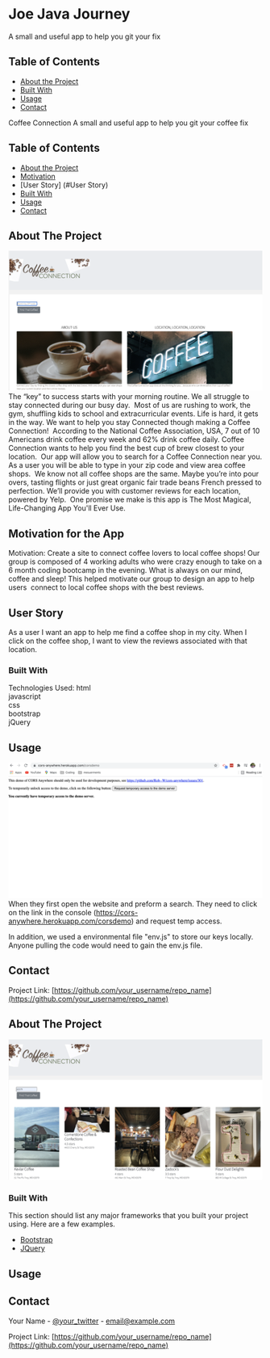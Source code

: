 # Joe Java Journey
A small and useful app to help you git your fix
<!-- TABLE OF CONTENTS -->
## Table of Contents

* [About the Project](#about-the-project)
* [Built With](#built-with)
* [Usage](#usage)
* [Contact](#contact)

Coffee Connection 
A small and useful app to help you git your coffee fix
<!-- TABLE OF CONTENTS -->
## Table of Contents

* [About the Project](#about-the-project)
* [Motivation](#Motivation)
* [User Story] (#User Story)
* [Built With](#built-with)
* [Usage](#usage)
* [Contact](#contact)




<!-- ABOUT THE PROJECT -->
## About The Project

![Product Name Screen Shot](assets/images/Screenshot-01.png)
The “key” to success starts with your morning routine. We all struggle to stay connected during our busy day.  Most of us are rushing to work, the gym, shuffling kids to school and extracurricular events. Life is hard, it gets in the way. We want to help you stay Connected though making a Coffee Connection! 
According to the National Coffee Association, USA, 7 out of 10 Americans drink coffee every week and 62% drink coffee daily. Coffee Connection wants to help you find the best cup of brew closest to your location. 
Our app will allow you to search for a Coffee Connection near you. As a user you will be able to type in your zip code and view area coffee shops.  We know not all coffee shops are the same. Maybe you’re into pour overs, tasting flights or just great organic fair trade beans French pressed to perfection. We’ll provide you with customer reviews for each location, powered by Yelp.  One promise we make is this app is The Most Magical, Life-Changing App You'll Ever Use.

## Motivation for the App
Motivation: Create a site to connect coffee lovers to local coffee shops! Our group is composed of 4 working adults who were crazy enough to take on a 6 month coding bootcamp in the evening. What is always on our mind, coffee and sleep! This helped motivate our group to design an app to help users  connect to local coffee shops with the best reviews. 

## User Story
As a user I want an app to help me find a coffee shop in my city. When I click on the coffee shop, I want to view the reviews associated with that location. 


### Built With
Technologies Used:
html  
javascript  
css  
bootstrap  
jQuery 


<!-- USAGE EXAMPLES -->
## Usage
![Proxy screenshot](assets/images/Screenshot-02.png)
When they first open the website and preform a search. They need to click on the link in the console (https://cors-anywhere.herokuapp.com/corsdemo) and request temp access.

In addition, we used a environmental file "env.js" to store our keys locally. Anyone pulling the code would need to gain the env.js file. 


<!-- CONTACT -->
## Contact


Project Link: [https://github.com/your_username/repo_name](https://github.com/your_username/repo_name)


<!-- ABOUT THE PROJECT -->
## About The Project

![Example of search results screenshot](assets/images/Screenshot-03.png)

### Built With
This section should list any major frameworks that you built your project using. Here are a few examples.
* [Bootstrap](https://getbootstrap.com)
* [JQuery](https://jquery.com)

<!-- USAGE EXAMPLES -->
## Usage

<!-- CONTACT -->
## Contact

Your Name - [@your_twitter](https://twitter.com/your_username) - email@example.com

Project Link: [https://github.com/your_username/repo_name](https://github.com/your_username/repo_name)
